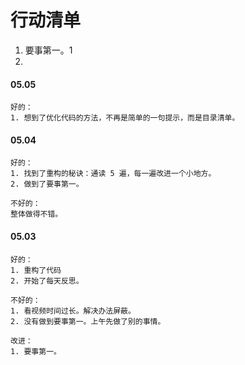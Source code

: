 
# 行动清单  

1. 要事第一。1  
2. 


#### 05.05  

    好的：   
    1. 想到了优化代码的方法，不再是简单的一句提示，而是目录清单。   




#### 05.04  

    好的：   
    1. 找到了重构的秘诀：通读 5 遍，每一遍改进一个小地方。
    2. 做到了要事第一。  

    不好的：   
    整体做得不错。   


#### 05.03  

    好的：
    1. 重构了代码
    2. 开始了每天反思。  

    不好的：  
    1. 看视频时间过长。解决办法屏蔽。  
    2. 没有做到要事第一。上午先做了别的事情。   

    改进：  
    1. 要事第一。   
